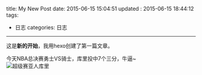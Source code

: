 title: My New Post
date: 2015-06-15 15:04:51
updated	: 2015-06-15 18:44:12
tags:
- 日志
categories: 日志
---

这是**新的开始**，我用hexo创建了第一篇文章。

<!--more-->
今天NBA总决赛勇士VS骑士，库里投中7个三分，牛逼~  
![超级赛亚人库里](/images/super_curry.gif)